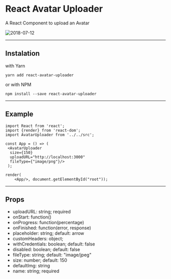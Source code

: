 # React Avatar Uploader

A React Component to upload an Avatar

![2018-07-12](https://thumbs.gfycat.com/IdealisticWastefulChamois-size_restricted.gif)

----
## Instalation

with Yarn

    yarn add react-avatar-uploader

or with NPM

    npm install --save react-avatar-uploader

----
## Example

    import React from 'react';
    import {render} from 'react-dom';
    import AvatarUploader from '../../src';

    const App = () => (
     <AvatarUploader
      size={150}
      uploadURL="http://localhost:3000"
      fileType={"image/png"}/>
     );
    
    render(
        <App/>, document.getElementById("root"));

----
## Props
* uploadURL: string; required
* onStart: function()
* onProgress: function(percentage)
* onFinished: function(error, response)
* placeholder: string; default: arrow
* customHeaders: object;
* withCredentials: boolean; default: false
* disabled: boolean; default: false
* fileType: string; default: "image/jpeg"
* size: number; default: 150
* defaultImg: string
* name: string; required